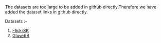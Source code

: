 The datasets are too large to be added in github directly,Therefore we have added the dataset links in github directly.

Datasets :- 
1. [Flickr8K](https://academictorrents.com/details/9dea07ba660a722ae1008c4c8afdd303b6f6e53b)    
2. [Glove6B](https://nlp.stanford.edu/projects/glove/)
